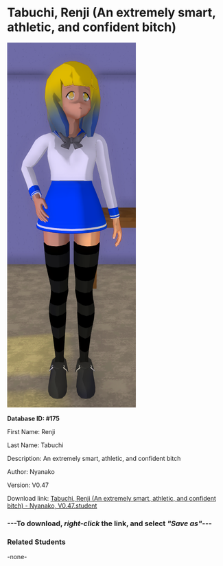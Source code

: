 # Tabuchi, Renji (An extremely smart, athletic, and confident bitch)

<img src="Files/Tabuchi, Renji (An extremely smart, athletic, and confident bitch).png" title="Tabuchi, Renji (An extremely smart, athletic, and confident bitch) - Nyanako, V0.47">

**Database ID: #175**

First Name: Renji

Last Name: Tabuchi

Description: An extremely smart, athletic, and confident bitch

Author: Nyanako

Version: V0.47

Download link: <a href="https://raw.githubusercontent.com/Arbiter1223/Daigaku-Gurashi-Custom-Students/master/Students/Files/Tabuchi%2C%20Renji%20(An%20extremely%20smart%2C%20athletic%2C%20and%20confident%20bitch)%20-%20Nyanako%2C%20V0.47.student">Tabuchi, Renji (An extremely smart, athletic, and confident bitch) - Nyanako, V0.47.student</a>

### ---**To download, _right-click_ the link, and select _"Save as"_**---

### Related Students

-none-
